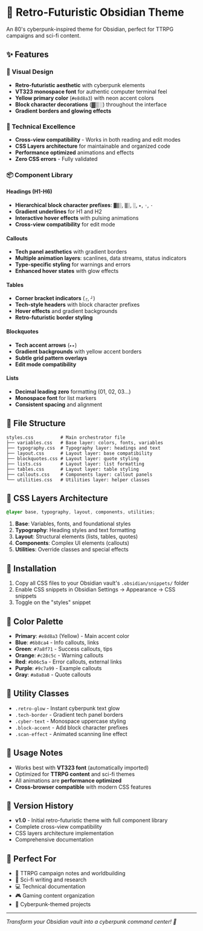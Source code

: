 # 🚀 Retro-Futuristic Obsidian Theme

An 80's cyberpunk-inspired theme for Obsidian, perfect for TTRPG campaigns and sci-fi content.

## ✨ Features

### 🎨 Visual Design
- **Retro-futuristic aesthetic** with cyberpunk elements
- **VT323 monospace font** for authentic computer terminal feel
- **Yellow primary color** (`#e8d8a3`) with neon accent colors
- **Block character decorations** (▓▒░) throughout the interface
- **Gradient borders and glowing effects**

### 🔧 Technical Excellence
- **Cross-view compatibility** - Works in both reading and edit modes
- **CSS Layers architecture** for maintainable and organized code
- **Performance optimized** animations and effects
- **Zero CSS errors** - Fully validated

### 📦 Component Library

#### Headings (H1-H6)
- **Hierarchical block character prefixes**: `▓▒░`, `▒░`, `░`, `▸`, `◦`, `·`
- **Gradient underlines** for H1 and H2
- **Interactive hover effects** with pulsing animations
- **Cross-view compatibility** for edit mode

#### Callouts
- **Tech panel aesthetics** with gradient borders
- **Multiple animation layers**: scanlines, data streams, status indicators
- **Type-specific styling** for warnings and errors
- **Enhanced hover states** with glow effects

#### Tables
- **Corner bracket indicators** (`┌`, `┘`)
- **Tech-style headers** with block character prefixes
- **Hover effects** and gradient backgrounds
- **Retro-futuristic border styling**

#### Blockquotes
- **Tech accent arrows** (`▸▸`)
- **Gradient backgrounds** with yellow accent borders
- **Subtle grid pattern overlays**
- **Edit mode compatibility**

#### Lists
- **Decimal leading zero** formatting (01, 02, 03...)
- **Monospace font** for list markers
- **Consistent spacing** and alignment

## 📁 File Structure

```
styles.css          # Main orchestrator file
├── variables.css   # Base layer: colors, fonts, variables
├── typography.css  # Typography layer: headings and text
├── layout.css      # Layout layer: base compatibility
├── blockquotes.css # Layout layer: quote styling
├── lists.css       # Layout layer: list formatting
├── tables.css      # Layout layer: table styling
├── callouts.css    # Components layer: callout panels
└── utilities.css   # Utilities layer: helper classes
```

## 🎯 CSS Layers Architecture

```css
@layer base, typography, layout, components, utilities;
```

1. **Base**: Variables, fonts, and foundational styles
2. **Typography**: Heading styles and text formatting
3. **Layout**: Structural elements (lists, tables, quotes)
4. **Components**: Complex UI elements (callouts)
5. **Utilities**: Override classes and special effects

## 🚀 Installation

1. Copy all CSS files to your Obsidian vault's `.obsidian/snippets/` folder
2. Enable CSS snippets in Obsidian Settings → Appearance → CSS snippets
3. Toggle on the "styles" snippet

## 🎨 Color Palette

- **Primary**: `#e8d8a3` (Yellow) - Main accent color
- **Blue**: `#6b8ca4` - Info callouts, links
- **Green**: `#7a8f71` - Success callouts, tips
- **Orange**: `#c28c5c` - Warning callouts
- **Red**: `#b06c5a` - Error callouts, external links
- **Purple**: `#9c7a99` - Example callouts
- **Gray**: `#a8a8a8` - Quote callouts

## 🔧 Utility Classes

- `.retro-glow` - Instant cyberpunk text glow
- `.tech-border` - Gradient tech panel borders
- `.cyber-text` - Monospace uppercase styling
- `.block-accent` - Add block character prefixes
- `.scan-effect` - Animated scanning line effect

## 📝 Usage Notes

- Works best with **VT323 font** (automatically imported)
- Optimized for **TTRPG content** and sci-fi themes
- All animations are **performance optimized**
- **Cross-browser compatible** with modern CSS features

## 🔄 Version History

- **v1.0** - Initial retro-futuristic theme with full component library
- Complete cross-view compatibility
- CSS layers architecture implementation
- Comprehensive documentation

## 🎯 Perfect For

- 📖 TTRPG campaign notes and worldbuilding
- 🚀 Sci-fi writing and research
- 💻 Technical documentation
- 🎮 Gaming content organization
- 🌌 Cyberpunk-themed projects

---

*Transform your Obsidian vault into a cyberpunk command center! 🎯*
